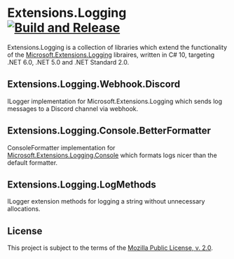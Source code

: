 Extensions.Logging [![Build and Release](https://github.com/Xpl0itR/Extensions.Logging/actions/workflows/build_release.yml/badge.svg?branch=master)](https://github.com/Xpl0itR/Extensions.Logging/actions/workflows/build_release.yml)
==================
Extensions.Logging is a collection of libraries which extend the functionality of the [Microsoft.Extensions.Logging](https://www.nuget.org/packages/Microsoft.Extensions.Logging) libraires, written in C# 10, targeting .NET 6.0, .NET 5.0 and .NET Standard 2.0.

Extensions.Logging.Webhook.Discord
----------------------------------
ILogger implementation for Microsoft.Extensions.Logging which sends log messages to a Discord channel via webhook.

Extensions.Logging.Console.BetterFormatter
------------------------------------------
ConsoleFormatter implementation for [Microsoft.Extensions.Logging.Console](https://www.nuget.org/packages/Microsoft.Extensions.Logging.Console) which formats logs nicer than the default formatter.

Extensions.Logging.LogMethods
-----------------------------
ILogger extension methods for logging a string without unnecessary allocations.

License
-------
This project is subject to the terms of the [Mozilla Public License, v. 2.0](./LICENSE).